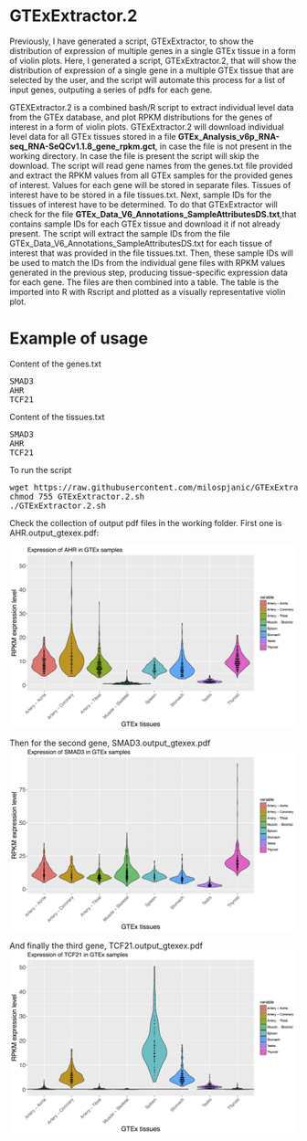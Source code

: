 # GTExExtractor.2

Previously, I have generated a script, GTExExtractor, to show the distribution of expression of multiple genes in a single GTEx tissue in a form of violin plots. Here, I generated a script, GTExExtractor.2, that will show the distribution of expression of a single gene in a multiple GTEx tissue that are selected by the user, and the script will automate this process for a list of input genes, outputing a series of pdfs for each gene.

GTEXExtractor.2 is a combined bash/R script to extract individual level data from the GTEx database, and plot RPKM distributions for the genes of interest in a form of violin plots. GTExExtractor.2 will download individual level data for all GTEx tissues stored in a file **GTEx_Analysis_v6p_RNA-seq_RNA-SeQCv1.1.8_gene_rpkm.gct**, in case the file is not present in the working directory. In case the file is present the script will skip the download. The script will read gene names from the genes.txt file provided and extract the RPKM values from all GTEx samples for the provided genes of interest. Values for each gene will be stored in separate files. Tissues of interest have to be stored in a file tissues.txt. Next, sample IDs for the tissues of interest have to be determined. To do that GTExExtractor will check for the file **GTEx_Data_V6_Annotations_SampleAttributesDS.txt**,that contains sample IDs for each GTEx tissue and download it if not already present. The script will extract the sample IDs from the file GTEx_Data_V6_Annotations_SampleAttributesDS.txt for each tissue of interest that was provided in the file tissues.txt. Then, these sample IDs will be used to match the IDs from the individual gene files with RPKM values generated in the previous step, producing tissue-specific expression data for each gene. The files are then combined into a table. The table is the imported into R with Rscript and plotted as a visually representative violin plot.


# Example of usage

Content of the genes.txt

<pre>
SMAD3
AHR
TCF21
</pre>

Content of the tissues.txt
<pre>
SMAD3
AHR
TCF21
</pre>

To run the script 

<pre>
wget https://raw.githubusercontent.com/milospjanic/GTExExtractor.2/master/GTExExtractor.2.sh
chmod 755 GTExExtractor.2.sh
./GTExExtractor.2.sh
</pre>

Check the collection of output pdf files in the working folder. First one is AHR.output_gtexex.pdf:

![alt text](https://github.com/milospjanic/GTExExtractor.2/blob/master/AHR.output_gtexex.2.png)

Then for the second gene, SMAD3.output_gtexex.pdf
![alt text](https://github.com/milospjanic/GTExExtractor.2/blob/master/SMAD3.output_gtexex.2.png)

And finally the third gene, TCF21.output_gtexex.pdf
![alt text](https://github.com/milospjanic/GTExExtractor.2/blob/master/TCF21.output_gtexex.2.png)
